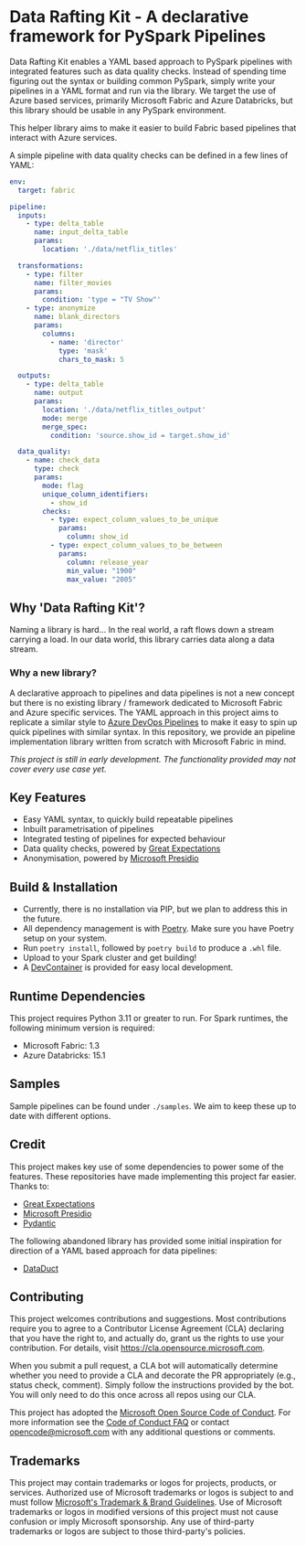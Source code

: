# Data Rafting Kit - A declarative framework for PySpark Pipelines

Data Rafting Kit enables a YAML based approach to PySpark pipelines with integrated features such as data quality checks. Instead of spending time figuring out the syntax or building common PySpark, simply write your pipelines in a YAML format and run via the library. We target the use of Azure based services, primarily Microsoft Fabric and Azure Databricks, but this library should be usable in any PySpark environment.

This helper library aims to make it easier to build Fabric based pipelines that interact with Azure services.

A simple pipeline with data quality checks can be defined in a few lines of YAML:

```yaml
env:
  target: fabric

pipeline:
  inputs:
    - type: delta_table
      name: input_delta_table
      params:
        location: './data/netflix_titles'

  transformations:
    - type: filter
      name: filter_movies
      params:
        condition: 'type = "TV Show"'
    - type: anonymize
      name: blank_directors
      params:
        columns:
          - name: 'director'
            type: 'mask'
            chars_to_mask: 5

  outputs:
    - type: delta_table
      name: output
      params:
        location: './data/netflix_titles_output'
        mode: merge
        merge_spec:
          condition: 'source.show_id = target.show_id'

  data_quality:
    - name: check_data
      type: check
      params:
        mode: flag
        unique_column_identifiers:
          - show_id
        checks:
          - type: expect_column_values_to_be_unique
            params:
              column: show_id
          - type: expect_column_values_to_be_between
            params:
              column: release_year
              min_value: "1900"
              max_value: "2005"
```

## Why 'Data Rafting Kit'?

Naming a library is hard... In the real world, a raft flows down a stream carrying a load. In our data world, this library carries data along a data stream.

### Why a new library?

A declarative approach to pipelines and data pipelines is not a new concept but there is no existing library / framework dedicated to Microsoft Fabric and Azure specific services. The YAML approach in this project aims to replicate a similar style to [Azure DevOps Pipelines](https://learn.microsoft.com/en-us/azure/devops/pipelines/get-started/what-is-azure-pipelines?view=azure-devops) to make it easy to spin up quick pipelines with similar syntax. In this repository, we provide an pipeline implementation library written from scratch with Microsoft Fabric in mind.

*This project is still in early development. The functionality provided may not cover every use case yet.*

## Key Features

- Easy YAML syntax, to quickly build repeatable pipelines
- Inbuilt parametrisation of pipelines
- Integrated testing of pipelines for expected behaviour
- Data quality checks, powered by [Great Expectations](https://github.com/great-expectations/great_expectations)
- Anonymisation, powered by [Microsoft Presidio](https://github.com/microsoft/presidio)

## Build & Installation

- Currently, there is no installation via PIP, but we plan to address this in the future.
- All dependency management is with [Poetry](https://python-poetry.org/). Make sure you have Poetry setup on your system.
- Run `poetry install`, followed by `poetry build` to produce a `.whl` file.
- Upload to your Spark cluster and get building!
- A [DevContainer](https://containers.dev/) is provided for easy local development.

## Runtime Dependencies

This project requires Python 3.11 or greater to run. For Spark runtimes, the following minimum version is required:

- Microsoft Fabric: 1.3
- Azure Databricks: 15.1

## Samples

Sample pipelines can be found under `./samples`. We aim to keep these up to date with different options.

## Credit

This project makes key use of some dependencies to power some of the features. These repositories have made implementing this project far easier. Thanks to:

- [Great Expectations](https://github.com/great-expectations/great_expectations)
- [Microsoft Presidio](https://github.com/microsoft/presidio)
- [Pydantic](https://github.com/pydantic/pydantic)

The following abandoned library has provided some initial inspiration for direction of a YAML based approach for data pipelines:

- [DataDuct](https://github.com/coursera/dataduct)

## Contributing

This project welcomes contributions and suggestions.  Most contributions require you to agree to a
Contributor License Agreement (CLA) declaring that you have the right to, and actually do, grant us
the rights to use your contribution. For details, visit https://cla.opensource.microsoft.com.

When you submit a pull request, a CLA bot will automatically determine whether you need to provide
a CLA and decorate the PR appropriately (e.g., status check, comment). Simply follow the instructions
provided by the bot. You will only need to do this once across all repos using our CLA.

This project has adopted the [Microsoft Open Source Code of Conduct](https://opensource.microsoft.com/codeofconduct/).
For more information see the [Code of Conduct FAQ](https://opensource.microsoft.com/codeofconduct/faq/) or
contact [opencode@microsoft.com](mailto:opencode@microsoft.com) with any additional questions or comments.

## Trademarks

This project may contain trademarks or logos for projects, products, or services. Authorized use of Microsoft
trademarks or logos is subject to and must follow
[Microsoft's Trademark & Brand Guidelines](https://www.microsoft.com/en-us/legal/intellectualproperty/trademarks/usage/general).
Use of Microsoft trademarks or logos in modified versions of this project must not cause confusion or imply Microsoft sponsorship.
Any use of third-party trademarks or logos are subject to those third-party's policies.
